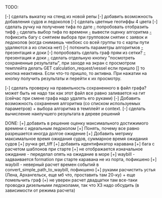 TODO:

[-] сделать выкатку на стенд из новой репы
[-] добавить возможность добавления судов и ледоколов
[-] сделать цветные геотиффы 4 цвета
[-] сделать ручку на получение тифа по дате
[-](F) попробовать отобразить тифф
[-](F) сделать выбор тифа по времени
[-](F) вывести оценку алгоритма
[-](F) пофиксить багу с снятием выбора при групповом снятии с заявок и ледоколов (когда снимаешь чекбокс со всей группы то с карты пути удаляются а из списка нет)
[-] потюнить параметры алгоритмов
[-](А) презентация и доки
[-] попробовать сделать граф прям из сетки?
[-](А) презентация и доки
[-](F) сделать отдельную кнопку "посмотреть сохраненные результаты", при заходе на экран с просмотром темплейта делать GET calculation_request/vessel если пришло [] то кнопка неактивна. Если что-то пришло, то активна. При нажатии на кнопку получить результаты и перейти к их просмотру.


[-] сделать проверку на правильность сохраненного в файл графа? может быть не надо так как этот файл все равно заливается на гит (сейчас при смене графа надо удалять его руками)
[-] Добавить возможность сохранения алгоритма (со списком используемых параметров) + выбора алгоритма в темплейт и context.
[-] сделать вычисление наилучшего результата в дереве решений

DONE:
[+] добавить в решение оценку максимального достижимого времени с идеальным ледоколом
[+] Понять, почему все равно разрешается иногда долгое ожидение
[+] Добавить метрику максимальное время ожидания судов, суммарное время ожидания судов
[+] ручка get_tiff 
[+] добавить идентификатор каравана
[+] бага с расчетом шаблонов при старте
[+] не отображается изначальное ожидание - переделал опять на ожидание в море
[+] waybill - задваивается formation при старте каравана не из порта, пофикшено
[+] waybill - неверный расчет времен событий в convert_simple_path_to_waybill, пофикшено
[+] руками расчистить устья (Лена, Архангельск, еще мб что, проставить там 20-ку) + еще помельчить граф (+) не уверен расчет двадцатки там все-таки проводка дизельными ледоколами, так что ХЗ надо обсудить (в зависимости от режима расчета) 
